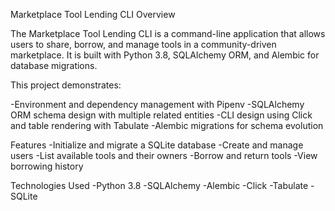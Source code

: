 Marketplace Tool Lending CLI
Overview

The Marketplace Tool Lending CLI is a command-line application that allows users to share, borrow, and manage tools in a community-driven marketplace.
It is built with Python 3.8, SQLAlchemy ORM, and Alembic for database migrations.

This project demonstrates:

-Environment and dependency management with Pipenv
-SQLAlchemy ORM schema design with multiple related entities
-CLI design using Click and table rendering with Tabulate
-Alembic migrations for schema evolution

Features
-Initialize and migrate a SQLite database
-Create and manage users
-List available tools and their owners
-Borrow and return tools
-View borrowing history

Technologies Used
-Python 3.8
-SQLAlchemy
-Alembic
-Click
-Tabulate
-SQLite